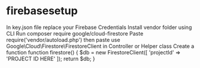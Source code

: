 # firebasesetup
In key.json file replace your Firebase Credentials 
Install vendor folder using CLI
Run composer require google/cloud-firestore
Paste require('vendor/autoload.php') then paste use Google\Cloud\Firestore\FirestoreClient in Controller or Helper class
Create a function
function firestore()
{
    $db = new FirestoreClient([
        'projectId' => 'PROJECT ID HERE'
    ]);
    return $db;
} 